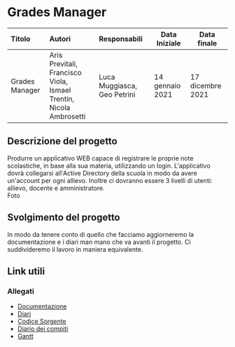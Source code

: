# Grades Manager

| Titolo         | Autori                                                                     | Responsabili                | Data Iniziale   | Data finale      |
| :------------- | :------------------------------------------------------------------------- | :-------------------------- | --------------- | ---------------- |
| Grades Manager | Aris Previtali,<br> Francisco Viola,<br> Ismael Trentin, Nicola Ambrosetti | Luca Muggiasca, Geo Petrini | 14 gennaio 2021 | 17 dicembre 2021 |

## Descrizione del progetto

Produrre un applicativo WEB capace di registrare le proprie note scolastiche, in base alla sua materia, utilizzando un login. L'applicativo dovrà collegarsi all'Active Directory della scuola in modo da avere un'account per ogni allievo. Inoltre ci dovranno essere 3 livelli di utenti: allievo, docente e amministratore.
<br>
Foto

## Svolgimento del progetto

In modo da tenere conto di quello che facciamo aggiorneremo la documentazione e i diari man mano che va avanti il progetto. Ci suddivideremo il lavoro in maniera equivalente.

## Link utili

### Allegati

- [Documentazione](./Documenti/Documentazione-GradesManager.md)
- [Diari](./Diari)
- [Codice Sorgente](./src)
- [Diario dei compiti](./DiarioDeiCompiti/)
- [Gantt](./Documenti/GradesManager.gan)
